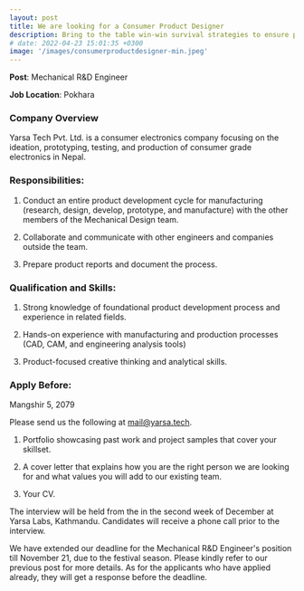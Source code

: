 ```yaml
---
layout: post
title: We are looking for a Consumer Product Designer
description: Bring to the table win-win survival strategies to ensure proactive domination. At the end of the day, going forward, a new normal that. Capitalize on low hanging fruit to identify a ballpark value activity to beta test. Override the digital divide with additional.
# date: 2022-04-23 15:01:35 +0300
image: '/images/consumerproductdesigner-min.jpeg'
---
```


**Post**: Mechanical R&D Engineer

**Job Location**: Pokhara

### Company Overview

Yarsa Tech Pvt. Ltd. is a consumer electronics company focusing on the ideation, prototyping, testing, and production of consumer grade electronics in Nepal.

### Responsibilities:

1.  Conduct an entire product development cycle for manufacturing (research, design, develop, prototype, and manufacture) with the other members of the Mechanical Design team.

2.  Collaborate and communicate with other engineers and companies outside the team.

3.  Prepare product reports and document the process.

### Qualification and Skills:

1.  Strong knowledge of foundational product development process and experience in related fields.

2.  Hands-on experience with manufacturing and production processes (CAD, CAM, and engineering analysis tools)

3.  Product-focused creative thinking and analytical skills.

### Apply Before:

Mangshir 5, 2079

Please send us the following at <mail@yarsa.tech>.

1.  Portfolio showcasing past work and project samples that cover your skillset.

2.  A cover letter that explains how you are the right person we are looking for and what values you will add to our existing team.

3.  Your CV.

The interview will be held from the in the second week of December at Yarsa Labs, Kathmandu. Candidates will receive a phone call prior to the interview.

We have extended our deadline for the Mechanical R&D Engineer's position till November 21, due to the festival season. Please kindly refer to our previous post for more details. As for the applicants who have applied already, they will get a response before the deadline.
